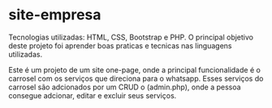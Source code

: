 # site-empresa
Tecnologias utilizadas: HTML, CSS, Bootstrap e PHP.
O principal objetivo deste projeto foi aprender boas praticas e tecnicas nas linguagens utilizadas.

Este é um projeto de um site one-page, onde a principal funcionalidade é o carrosel com os serviços que direciona para o whatsapp.
Esses serviços do carrosel são adcionados por um CRUD o (admin.php), onde a pessoa consegue adcionar, editar e excluir seus serviços.

